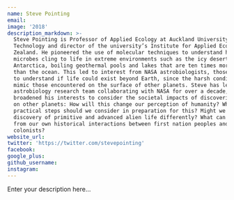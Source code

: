 ```yaml
---
name: Steve Pointing
email:
image: '2018'
description_markdown: >-
  Steve Pointing is Professor of Applied Ecology at Auckland University of
  Technology and director of the university’s Institute for Applied Ecology New
  Zealand. He pioneered the use of molecular techniques to understand how simple
  microbes cling to life in extreme environments such as the icy deserts of
  Antarctica, boiling geothermal pools and lakes that are ten times more salty
  than the ocean. This led to interest from NASA astrobiologists, those who seek
  to understand if life could exist beyond Earth, since the harsh conditions
  mimic those encountered on the surface of other planets. Steve has led an
  astrobiology research team collaborating with NASA for over a decade, and
  broadened his interests to consider the societal impacts of discovering life
  on other planets: How will this change our perception of humanity? What
  practical steps should we consider in preparation for this? Might we view the
  discovery of primitive and advanced alien life differently? What can we learn
  from our own historical interactions between first nation peoples and ‘alien’
  colonists?
website_url:
twitter: 'https://twitter.com/stevepointing'
facebook:
google_plus:
github_username:
instagram:
---
```


Enter your description here...
